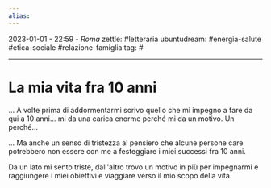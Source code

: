 ```yaml
---
alias: 
---
```

2023-01-01 - 22:59 - *Roma*
zettle: #letteraria
ubuntudream: #energia-salute #etica-sociale #relazione-famiglia 
tag: #

---
# La mia vita fra 10 anni

... A volte prima di addormentarmi scrivo quello che mi impegno a fare da qui a 10 anni... mi da una carica enorme perché mi da un motivo. Un perché...

... Ma anche un senso di tristezza al pensiero che alcune persone care potrebbero non essere con me a festeggiare i miei successi fra 10 anni.

Da un lato mi sento triste, dall'altro trovo un motivo in più per impegnarmi e raggiungere i miei obiettivi e viaggiare verso il mio scopo della vita.